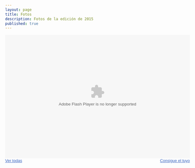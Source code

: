 ```yaml
---
layout: page
title: Fotos
description: Fotos de la edición de 2015
published: true
---
```


<div id="wrapper" style="text-align: center">
<div style="display: inline-block;width:600px;font-family:arial,sans-serif;font-size:13px;"><div><embed type="application/x-shockwave-flash" src="https://photos.gstatic.com/media/slideshow.swf" width="600" height="400" flashvars="host=picasaweb.google.com&hl=es&feat=flashalbum&RGB=0x000000&feed=https%3A%2F%2Fpicasaweb.google.com%2Fdata%2Ffeed%2Fapi%2Fuser%2F117163474545571424881%2Falbumid%2F6258147109442923681%3Falt%3Drss%26kind%3Dphoto%26hl%3Des" pluginspage="http://www.macromedia.com/go/getflashplayer"></embed></div><span style="float:left;"><a href="https://picasaweb.google.com/117163474545571424881/EscuelaSocialRamonFernandezDuran2015?authuser=0&feat=flashalbum" style="color:#3964c2">Ver todas</a></span><div style="text-align:right;"><a href="http://picasaweb.google.com/lh/getEmbed?feat=flashalbum" style="color:#3964c2">Consigue el tuyo</a></div></div>
</div>
